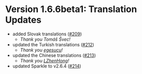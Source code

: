 # Version 1.6.6beta1: Translation Updates

- added Slovak translations ([#209](https://github.com/newmarcel/KeepingYouAwake/pull/209))
    - *Thank you Tomáš Švec!*
- updated the Turkish translations ([#212](https://github.com/newmarcel/KeepingYouAwake/pull/212))
    - *Thank you [egesucu](https://github.com/egesucu)!*
- updated the Chinese translations ([#213](https://github.com/newmarcel/KeepingYouAwake/pull/213))
    - *Thank you [LZhenHong](https://github.com/LZhenHong)!*
- updated Sparkle to v2.6.4 ([#214](https://github.com/newmarcel/KeepingYouAwake/pull/214))

